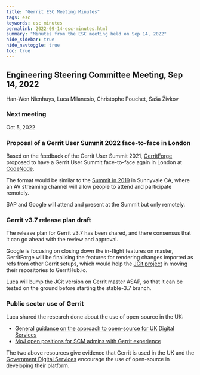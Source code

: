 ```yaml
---
title: "Gerrit ESC Meeting Minutes"
tags: esc
keywords: esc minutes
permalink: 2022-09-14-esc-minutes.html
summary: "Minutes from the ESC meeting held on Sep 14, 2022"
hide_sidebar: true
hide_navtoggle: true
toc: true
---
```


## Engineering Steering Committee Meeting, Sep 14, 2022

Han-Wen Nienhuys, Luca Milanesio, Christophe Pouchet, Saša Živkov

### Next meeting

Oct 5, 2022

### Proposal of a Gerrit User Summit 2022 face-to-face in London

Based on the feedback of the Gerrit User Summit 2021, [GerritForge](https://www.gerritforge.com)
proposed to have a Gerrit User Summit face-to-face again in London
at [CodeNode](https://www.codenode.live/).

The format would be similar to the [Summit in 2019](https://gerrit.googlesource.com/summit/2019/+/0747f3d79531be2939602e19611b1b8d8ed6e083/schedule-usa.md)
in Sunnyvale CA, where an AV streaming channel will allow people
to attend and participate remotely.

SAP and Google will attend and present at the Summit but only remotely.

### Gerrit v3.7 release plan draft

The release plan for Gerrit v3.7 has been shared, and there
consensus that it can go ahead with the review and approval.

Google is focusing on closing down the in-flight features on master,
GerritForge will be finalising the features for rendering
changes imported as refs from other Gerrit setups, which would help the
[JGit project](https://www.eclipse.org/jgit/) in moving their repositories to GerritHub.io.

Luca will bump the JGit version on Gerrit master ASAP, so that it
can be tested on the ground before starting the stable-3.7 branch.

### Public sector use of Gerrit

Luca shared the research done about the use of open-source in the UK:
- [General guidance on the approach to open-source for UK Digital Services](https://www.gov.uk/guidance/be-open-and-use-open-source)
- [MoJ open positions for SCM admins with Gerrit experience](https://www.digitalmarketplace.service.gov.uk/digital-outcomes-and-specialists/opportunities/4443)

The two above resources give evidence that Gerrit is used in the UK
and the [Government Digital Services](https://www.gov.uk/government/organisations/government-digital-service)
encourage the use of open-source in developing their platform. 
